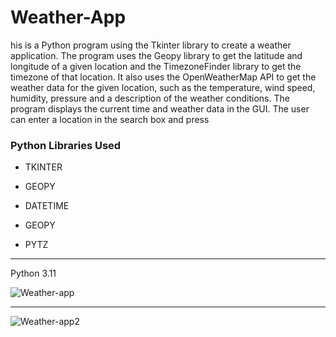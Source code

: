 # Weather-App
his is a Python program using the Tkinter library to create a weather application.
The program uses the Geopy library to get the latitude and longitude of a given 
location and the TimezoneFinder library to get the timezone of that location. 
It also uses the OpenWeatherMap API to get the weather data for the given location, 
such as the temperature, wind speed, humidity, pressure and a description of the weather conditions.
The program displays the current time and weather data in the GUI. The user can enter a location in the search box and press

<h3>Python Libraries Used</h3>

- TKINTER 

- GEOPY

-  DATETIME

- GEOPY

-  PYTZ

---

Python 3.11


![Weather-app](https://user-images.githubusercontent.com/41125224/222807032-454d3b69-da26-4680-8def-cbad80f4692e.jpg)

---

![Weather-app2](https://user-images.githubusercontent.com/41125224/222807076-41830c5d-0880-49a6-a274-a59898b06588.jpg)

